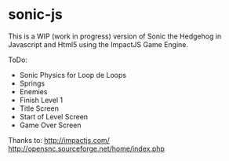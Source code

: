 # sonic-js
This is a WIP (work in progress) version of Sonic the Hedgehog in Javascript and Html5 using the ImpactJS Game Engine.

ToDo:
- Sonic Physics for Loop de Loops
- Springs
- Enemies
- Finish Level 1
- Title Screen
- Start of Level Screen
- Game Over Screen

Thanks to:
http://impactjs.com/
http://opensnc.sourceforge.net/home/index.php

